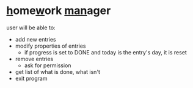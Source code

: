 # <u>h</u>ome<u>w</u>ork <u>man</u>ager

user will be able to:

-   add new entries
-   modify properties of entries
    -   if progress is set to DONE and today is the entry's day, it is reset
-   remove entries
    -   ask for permission
-   get list of what is done, what isn't
-   exit program

